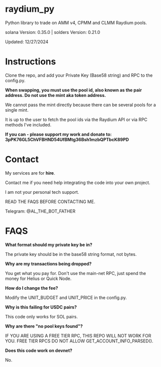 # raydium_py

Python library to trade on AMM v4, CPMM and CLMM Raydium pools. 

solana Version: 0.35.0 | solders Version: 0.21.0

Updated: 12/27/2024


# Instructions

Clone the repo, and add your Private Key (Base58 string) and RPC to the config.py.

**When swapping, you must use the pool id, also known as the pair address. Do not use the mint aka token address.** 

We cannot pass the mint directly because there can be several pools for a single mint.

It is up to the user to fetch the pool ids via the Raydium API or via RPC methods I've included. 


**If you can - please support my work and donate to: 3pPK76GL5ChVFBHND54UfBMtg36Bsh1mzbQPTbcK89PD**


# Contact

My services are for **hire**. 

Contact me if you need help integrating the code into your own project. 

I am not your personal tech support. 

READ THE FAQS BEFORE CONTACTING ME. 

Telegram: @AL_THE_BOT_FATHER


# FAQS

**What format should my private key be in?** 

The private key should be in the base58 string format, not bytes. 

**Why are my transactions being dropped?** 

You get what you pay for. Don't use the main-net RPC, just spend the money for Helius or Quick Node.

**How do I change the fee?** 

Modify the UNIT_BUDGET and UNIT_PRICE in the config.py. 

**Why is this failing for USDC pairs?** 

This code only works for SOL pairs. 

**Why are there "no pool keys found"?** 

IF YOU ARE USING A FREE TIER RPC, THIS REPO WILL NOT WORK FOR YOU. FREE TIER RPCS DO NOT ALLOW GET_ACCOUNT_INFO_PARSED().

**Does this code work on devnet?**

No. 
